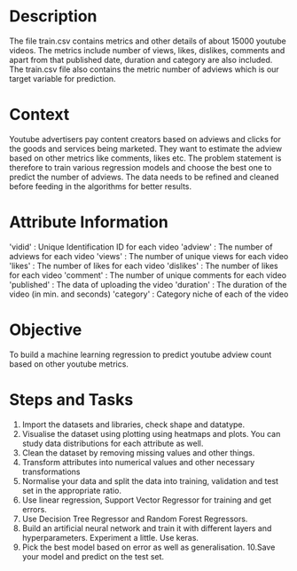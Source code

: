 # Description
The file train.csv contains metrics and other details of about 15000 youtube videos. The metrics include number of views, likes, dislikes, comments and apart from that published date, duration and category are also included.
The train.csv file also contains the metric number of adviews which is our target variable for prediction.

# Context
Youtube advertisers pay content creators based on adviews and clicks for the
goods and services being marketed. They want to estimate the adview based
on other metrics like comments, likes etc. The problem statement is therefore
to train various regression models and choose the best one to predict the
number of adviews. The data needs to be refined and cleaned before feeding
in the algorithms for better results.

# Attribute Information
'vidid' : Unique Identification ID for each video
'adview' : The number of adviews for each video
'views' : The number of unique views for each video
'likes' : The number of likes for each video
'dislikes' : The number of likes for each video
'comment' : The number of unique comments for each video
'published' : The data of uploading the video
'duration' : The duration of the video (in min. and seconds)
'category' : Category niche of each of the video

# Objective
To build a machine learning regression to predict youtube adview count based
on other youtube metrics.

# Steps and Tasks
1. Import the datasets and libraries, check shape and datatype.
2. Visualise the dataset using plotting using heatmaps and plots. You
can study data distributions for each attribute as well.
3. Clean the dataset by removing missing values and other things.
4. Transform attributes into numerical values and other
necessary transformations
5. Normalise your data and split the data into training, validation and test
set in the appropriate ratio.
6. Use linear regression, Support Vector Regressor for training and get
errors.
7. Use Decision Tree Regressor and Random Forest Regressors.
8. Build an artificial neural network and train it with different layers
and hyperparameters. Experiment a little. Use keras.
9. Pick the best model based on error as well as
generalisation.
10.Save your model and predict on the test set.
